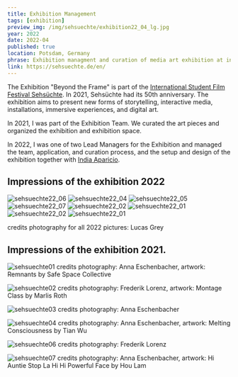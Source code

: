 ```yaml
---
title: Exhibition Management
tags: [exhibition]
preview_img: /img/sehsuechte/exhibition22_04_lg.jpg
year: 2022
date: 2022-04
published: true
location: Potsdam, Germany
phrase: Exhibition managment and curation of media art exhibition at international student film festival Sehsüchte
link: https://sehsuechte.de/en/
---
```


The Exhibition "Beyond the Frame" is part of the [International Student Film Festival Sehsüchte](https://sehsuechte.de/en/). In 2021, Sehsüchte had its 50th anniversary. The exhibition aims to present new forms of storytelling, interactive media, installations, immersive experiences, and digital art.

In 2021, I was part of the Exhibition Team. We curated the art pieces and organized the exhibition and exhibition space.

In 2022, I was one of two Lead Managers for the Exhibition and managed the team, application, and curation process, and the setup and design of the exhibition together with [India Aparicio](https://indiaaparicio.de).

## Impressions of the exhibition 2022

![sehsuechte22_06](/img/sehsuechte/exhibition22_03_lg.jpg)
![sehsuechte22_04](/img/sehsuechte/exhibition22_06_lg.jpg)
![sehsuechte22_05](/img/sehsuechte/exhibition22_05_lg.jpg)
![sehsuechte22_07](/img/sehsuechte/exhibition22_07_lg.jpg)
![sehsuechte22_02](/img/sehsuechte/exhibition22_08_lg.jpg)
![sehsuechte22_01](/img/sehsuechte/exhibition22_09_lg.jpg)
![sehsuechte22_02](/img/sehsuechte/exhibition22_02_lg.jpg)
![sehsuechte22_01](/img/sehsuechte/exhibition22_01_lg.jpg)

credits photography for all 2022 pictures: Lucas Grey

## Impressions of the exhibition 2021.

![sehsuechte01](/img/sehsuechte/exhibition1_ae.jpg)
credits photography: Anna Eschenbacher, artwork: Remnants by Safe Space Collective

![sehsuechte02](/img/sehsuechte/exhibition2_fl.jpg)
credits photography: Frederik Lorenz, artwork: Montage Class by Marlis Roth

![sehsuechte03](/img/sehsuechte/exhibition3_ae.jpg)
credits photography: Anna Eschenbacher

![sehsuechte04](/img/sehsuechte/exhibition4_ae.jpg)
credits photography: Anna Eschenbacher, artwork: Melting Consciousness by Tian Wu

![sehsuechte06](/img/sehsuechte/exhibition6_fl.jpg)
credits photography: Frederik Lorenz

![sehsuechte07](/img/sehsuechte/exhibition7_ae.jpg)
credits photography: Anna Eschenbacher, artwork: Hi Auntie Stop La Hi Hi Powerful Face by Hou Lam
